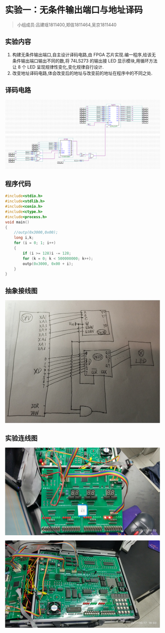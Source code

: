 # 实验一：无条件输出端口与地址译码

> 小组成员:吕建瑶1811400,郑佶1811464,吴京1811440

## 实验内容

1. 构建无条件输出端口,自主设计译码电路,由 FPGA 芯片实现.编一程序,给该无条件输出端口输出不同的数,将 74LS273 的输出接 LED 显示模块,用循环方法让 8 个 LED 呈现规律性变化,变化规律自行设计.
2. 改变地址译码电路,体会改变后的地址与改变前的地址在程序中的不同之处.

## 译码电路

![](img/lab1_decode.png)

## 程序代码

```c
#include<stdio.h>
#include<stdlib.h>
#include<conio.h>
#include<ctype.h>
#include<process.h>
void main()
{
	//outp(0x3000,0x00);
	long i,k;
	for (i = 0; 1; i++)
	{
		if (i >= 128)i -= 128;
		for (k = 0; k < 500000000; k++);
		outp(0x3000, 0x00 + i);
	}
}
```

## 抽象接线图

![](img/lab1_diagram.jpg)

## 实验连线图

![](img/lab1_result_1.jpg)

![](img/lab1_result_2.jpg)

